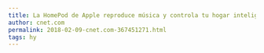 ```yaml
---
title: La HomePod de Apple reproduce música y controla tu hogar inteligente [fotos]
author: cnet.com
permalink: 2018-02-09-cnet.com-367451271.html
tags: hy
---
```


